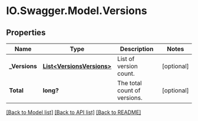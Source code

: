 # IO.Swagger.Model.Versions
## Properties

Name | Type | Description | Notes
------------ | ------------- | ------------- | -------------
**_Versions** | [**List&lt;VersionsVersions&gt;**](VersionsVersions.md) | List of version count. | [optional] 
**Total** | **long?** | The total count of versions. | [optional] 

[[Back to Model list]](../README.md#documentation-for-models) [[Back to API list]](../README.md#documentation-for-api-endpoints) [[Back to README]](../README.md)

